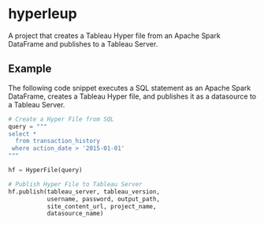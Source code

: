 # hyperleup
A project that creates a Tableau Hyper file from an Apache Spark DataFrame and 
publishes to a Tableau Server.

## Example
The following code snippet executes a SQL statement as an Apache Spark DataFrame,
creates a Tableau Hyper file, and publishes it as a datasource to a Tableau Server.
```python
# Create a Hyper File from SQL
query = """
select *
  from transaction_history
 where action_date > '2015-01-01'
"""

hf = HyperFile(query)

# Publish Hyper File to Tableau Server
hf.publish(tableau_server, tableau_version,
           username, password, output_path,
           site_content_url, project_name,
           datasource_name)
```
